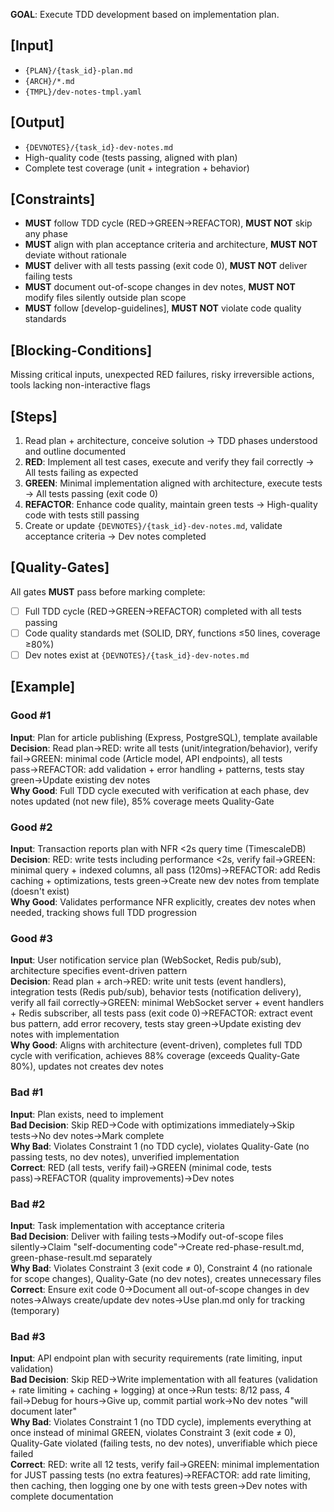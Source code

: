 **GOAL**: Execute TDD development based on implementation plan.

## [Input]
- `{PLAN}/{task_id}-plan.md`
- `{ARCH}/*.md`
- `{TMPL}/dev-notes-tmpl.yaml`

## [Output]
- `{DEVNOTES}/{task_id}-dev-notes.md`
- High-quality code (tests passing, aligned with plan)
- Complete test coverage (unit + integration + behavior)

## [Constraints]
- **MUST** follow TDD cycle (RED→GREEN→REFACTOR), **MUST NOT** skip any phase
- **MUST** align with plan acceptance criteria and architecture, **MUST NOT** deviate without rationale
- **MUST** deliver with all tests passing (exit code 0), **MUST NOT** deliver failing tests
- **MUST** document out-of-scope changes in dev notes, **MUST NOT** modify files silently outside plan scope
- **MUST** follow [develop-guidelines], **MUST NOT** violate code quality standards

## [Blocking-Conditions]
Missing critical inputs, unexpected RED failures, risky irreversible actions, tools lacking non-interactive flags

## [Steps]
1. Read plan + architecture, conceive solution → TDD phases understood and outline documented
2. **RED**: Implement all test cases, execute and verify they fail correctly → All tests failing as expected
3. **GREEN**: Minimal implementation aligned with architecture, execute tests → All tests passing (exit code 0)
4. **REFACTOR**: Enhance code quality, maintain green tests → High-quality code with tests still passing
5. Create or update `{DEVNOTES}/{task_id}-dev-notes.md`, validate acceptance criteria → Dev notes completed

## [Quality-Gates]
All gates **MUST** pass before marking complete:
- [ ] Full TDD cycle (RED→GREEN→REFACTOR) completed with all tests passing
- [ ] Code quality standards met (SOLID, DRY, functions ≤50 lines, coverage ≥80%)
- [ ] Dev notes exist at `{DEVNOTES}/{task_id}-dev-notes.md`

## [Example]

### Good #1
**Input**: Plan for article publishing (Express, PostgreSQL), template available  
**Decision**: Read plan→RED: write all tests (unit/integration/behavior), verify fail→GREEN: minimal code (Article model, API endpoints), all tests pass→REFACTOR: add validation + error handling + patterns, tests stay green→Update existing dev notes  
**Why Good**: Full TDD cycle executed with verification at each phase, dev notes updated (not new file), 85% coverage meets Quality-Gate

### Good #2
**Input**: Transaction reports plan with NFR <2s query time (TimescaleDB)  
**Decision**: RED: write tests including performance <2s, verify fail→GREEN: minimal query + indexed columns, all pass (120ms)→REFACTOR: add Redis caching + optimizations, tests green→Create new dev notes from template (doesn't exist)  
**Why Good**: Validates performance NFR explicitly, creates dev notes when needed, tracking shows full TDD progression

### Good #3
**Input**: User notification service plan (WebSocket, Redis pub/sub), architecture specifies event-driven pattern  
**Decision**: Read plan + arch→RED: write unit tests (event handlers), integration tests (Redis pub/sub), behavior tests (notification delivery), verify all fail correctly→GREEN: minimal WebSocket server + event handlers + Redis subscriber, all tests pass (exit code 0)→REFACTOR: extract event bus pattern, add error recovery, tests stay green→Update existing dev notes with implementation  
**Why Good**: Aligns with architecture (event-driven), completes full TDD cycle with verification, achieves 88% coverage (exceeds Quality-Gate 80%), updates not creates dev notes

### Bad #1
**Input**: Plan exists, need to implement  
**Bad Decision**: Skip RED→Code with optimizations immediately→Skip tests→No dev notes→Mark complete  
**Why Bad**: Violates Constraint 1 (no TDD cycle), violates Quality-Gate (no passing tests, no dev notes), unverified implementation  
**Correct**: RED (all tests, verify fail)→GREEN (minimal code, tests pass)→REFACTOR (quality improvements)→Dev notes

### Bad #2
**Input**: Task implementation with acceptance criteria  
**Bad Decision**: Deliver with failing tests→Modify out-of-scope files silently→Claim "self-documenting code"→Create red-phase-result.md, green-phase-result.md separately  
**Why Bad**: Violates Constraint 3 (exit code ≠ 0), Constraint 4 (no rationale for scope changes), Quality-Gate (no dev notes), creates unnecessary files  
**Correct**: Ensure exit code 0→Document all out-of-scope changes in dev notes→Always create/update dev notes→Use plan.md only for tracking (temporary)

### Bad #3
**Input**: API endpoint plan with security requirements (rate limiting, input validation)  
**Bad Decision**: Skip RED→Write implementation with all features (validation + rate limiting + caching + logging) at once→Run tests: 8/12 pass, 4 fail→Debug for hours→Give up, commit partial work→No dev notes "will document later"  
**Why Bad**: Violates Constraint 1 (no TDD cycle), implements everything at once instead of minimal GREEN, violates Constraint 3 (exit code ≠ 0), Quality-Gate violated (failing tests, no dev notes), unverifiable which piece failed  
**Correct**: RED: write all 12 tests, verify fail→GREEN: minimal implementation for JUST passing tests (no extra features)→REFACTOR: add rate limiting, then caching, then logging one by one with tests green→Dev notes with complete documentation
